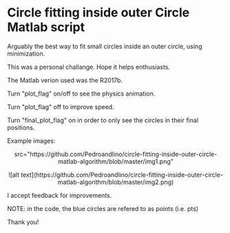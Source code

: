 # Circle fitting inside outer Circle Matlab script
Arguably the best way to fit small circles inside an outer circle, using minimization.

This was a personal challange. Hope it helps enthusiasts.

The Matlab verion used was the R2017b.

Turn "plot_flag" on/off to see the physics animation.

Turn "plot_flag" off to improve speed.

Turn "final_plot_flag" on in order to only see the circles in their final positions.

Example images:

<p align="center">
  src="https://github.com/Pedroandlino/circle-fitting-inside-outer-circle-matlab-algorithm/blob/master/img1.png"
</p>

<p align="center">
  ![alt text](https://github.com/Pedroandlino/circle-fitting-inside-outer-circle-matlab-algorithm/blob/master/img2.png)
</p>

I accept feedback for improvements.

NOTE: in the code, the blue circles are refered to as points (i.e. pts)


Thank you!




